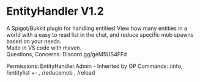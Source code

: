 # EntityHandler V1.2
A Spigot/Bukkit plugin for handling entities! View how many entities in a world with a easy to read list in the chat, and reduce specific mob spawns based on your needs. <br>
Made in VS code with maven. <br>
Questions, Concerns: Discord.gg/geM5US4FFd

Permissions: EntityHandler.Admin - Inherited by OP
Commands: /info, /entitylist +- <world>, /reducemob <mob> <percentage>, /reload
